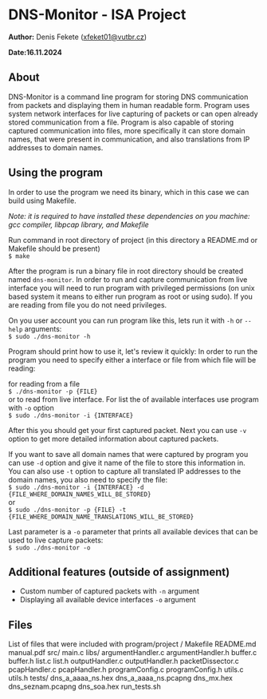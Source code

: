 # DNS-Monitor - ISA Project 
**Author:**
Denis Fekete ([xfeket01@vutbr.cz](mailto:xfeket01@vutbr.cz))

**Date:16.11.2024**

## About
DNS-Monitor is a command line program for storing DNS communication from packets and displaying them in human readable form. Program uses system network interfaces for live capturing of packets or can open already stored communication from a file. Program is also capable of storing captured communication into files, more specifically it can store domain names, that were present in communication, and also translations from IP addresses to domain names.

## Using the program
In order to use the program we need its binary, which in this case we can build using Makefile.

*Note: it is required to have installed these dependencies on you machine: gcc compiler, libpcap library, and Makefile*

Run command in root directory of project (in this directory a README.md or Makefile should be present)<br>
`$ make`

After the program is run a binary file in root directory should be created named `dns-monitor`. In order to run and capture communication from live interface you will need to run program with privileged permissions (on unix based system it means to either run program as root or using sudo). If you are reading from file you do not need privileges.

On you user account you can run program like this, lets run it with `-h` or `--help` arguments:<br>
`$ sudo ./dns-monitor -h`

Program should print how to use it, let's review it quickly:
In order to run the program you need to specify either a interface or file from which file will be reading:

for reading from a file<br>
`$ ./dns-monitor -p {FILE}`<br>
or to read from live interface. For list the of available interfaces use program with `-o` option<br>
`$ sudo ./dns-monitor -i {INTERFACE}`

After this you should get your first captured packet. Next you can use `-v` option to get more detailed information about captured packets.

If you want to save all domain names that were captured by program you can use `-d` option and give it name of the file to store this information in.
You can also use `-t` option to capture all translated IP addresses to the domain names, you also need to specify the file:<br>
`$ sudo ./dns-monitor -i {INTERFACE} -d {FILE_WHERE_DOMAIN_NAMES_WILL_BE_STORED}`<br>
or<br>
`$ sudo ./dns-monitor -p {FILE} -t {FILE_WHERE_DOMAIN_NAME_TRANSLATIONS_WILL_BE_STORED}`<br>

Last parameter is a `-o` parameter that prints all available devices that can be used to live capture packets:<br>
`$ sudo ./dns-monitor -o`<br>

## Additional features (outside of assignment)
* Custom number of captured packets with `-n` argument
* Displaying all available device interfaces `-o` argument

## Files
List of files that were included with program/project
/
Makefile
README.md
manual.pdf
src/
   main.c
   libs/
      argumentHandler.c
      argumentHandler.h
      buffer.c
      buffer.h
      list.c
      list.h
      outputHandler.c
      outputHandler.h
      packetDissector.c
      pcapHandler.c
      pcapHandler.h
      programConfig.c
      programConfig.h
      utils.c
      utils.h
tests/
   dns_a_aaaa_ns.hex
   dns_a_aaaa_ns.pcapng
   dns_mx.hex
   dns_seznam.pcapng
   dns_soa.hex
   run_tests.sh
